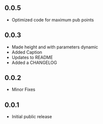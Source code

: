 ## 0.0.5

- Optimized code for maximum pub points

## 0.0.3

- Made height and with parameters dynamic
- Added Caption 
- Updates to README
- Added a CHANGELOG

## 0.0.2

- Minor Fixes

## 0.0.1

- Initial public release
